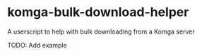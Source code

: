 # komga-bulk-download-helper

A userscript to help with bulk downloading from a Komga server

TODO: Add example
